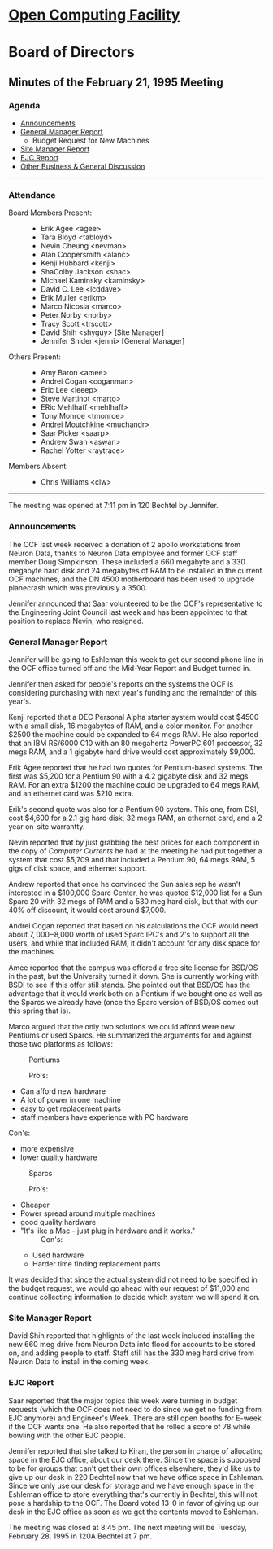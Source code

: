 <html><head>
<title>Minutes of the OCF Board of Directors Meeting of February 21, 1995</title>
</head><body>
<h1><A HREF="http://www.ocf.berkeley.edu/OCF/">Open Computing Facility</A></h1>
<h1>Board of Directors</h1>
<h2>Minutes of the February 21, 1995 Meeting</h2>

<h3>Agenda</h3>

<ul>
<li><A HREF="#Announcements">Announcements</A>
<li><A HREF="#General Manager Report">General Manager Report</A>
	<ul>
	<li>Budget Request for New Machines
	</ul>
<li><A HREF="#Site Manager Report">Site Manager Report</A>
<li><A HREF="#EJC Report">EJC Report</A>
<li><A HREF="#General Discussion">Other Business & General Discussion</A>
</ul>

<hr>

<h3>Attendance</h3>
<dl>
<dt>Board Members Present:
<dd><ul>
	<li>Erik Agee &lt;agee&gt;
	<li>Tara Bloyd &lt;tabloyd&gt;
	<li>Nevin Cheung &lt;nevman&gt;
	<li>Alan Coopersmith &lt;alanc&gt;
	<li>Kenji Hubbard &lt;kenji&gt;
	<li>ShaColby Jackson &lt;shac&gt;
	<li>Michael Kaminsky &lt;kaminsky&gt;
	<li>David C. Lee &lt;lcddave&gt;
	<li>Erik Muller &lt;erikm&gt;
	<li>Marco Nicosia &lt;marco&gt;
	<li>Peter Norby &lt;norby&gt;
	<li>Tracy Scott &lt;trscott&gt;
	<li>David Shih &lt;shyguy&gt; [Site Manager]
	<li>Jennifer Snider &lt;jenni&gt; [General Manager]
</ul>
<dt>Others Present:
<dd><ul>
	<li>Amy Baron &lt;amee&gt;
	<li>Andrei Cogan &lt;coganman&gt;
	<li>Eric Lee &lt;leeep&gt;
	<li>Steve Martinot &lt;marto&gt;
	<li>ERic Mehlhaff &lt;mehlhaff&gt;
	<li>Tony Monroe &lt;tmonroe&gt;
	<li>Andrei Moutchkine &lt;muchandr&gt;
	<li>Saar Picker &lt;saarp&gt;
	<li>Andrew Swan &lt;aswan&gt;
	<li>Rachel Yotter &lt;raytrace&gt;
</ul>
<dt>Members Absent:
<dd><ul>
	<li>Chris Williams &lt;clw&gt;
</ul>
</dl>
<hr>

The meeting was opened at 7:11 pm in 120 Bechtel by Jennifer.

<h3><A NAME="Announcements">Announcements</A></h3>

The OCF last week received a donation of 2 apollo workstations from Neuron
Data, thanks to Neuron Data employee and former OCF staff member Doug
Simpkinson.  These included a 660 megabyte and a 330 megabyte hard disk and
24 megabytes of RAM to be installed in the current OCF machines, and the DN
4500 motherboard has been used to upgrade planecrash which was previously a
3500.

<p>

Jennifer announced that Saar volunteered to be the OCF's representative to
the Engineering Joint Council last week and has been appointed to that
position to replace Nevin, who resigned.

<p>

<h3><A NAME="#General Manager Report">General Manager Report</A></h3>

Jennifer will be going to Eshleman this week to get our second phone line in
the OCF office turned off and the Mid-Year Report and Budget turned in.

<p>

Jennifer then asked for people's reports on the systems the OCF is
considering purchasing with next year's funding and the remainder of this
year's.

<p>

Kenji reported that a DEC Personal Alpha starter system would cost $4500
with a small disk, 16 megabytes of RAM, and a color monitor.  For another
$2500 the machine could be expanded to 64 megs RAM.  He also reported that
an IBM RS/6000 C10 with an 80 megahertz PowerPC 601 processor, 32 megs RAM,
and a 1 gigabyte hard drive would cost approximately $9,000.

<p>

Erik Agee reported that he had two quotes for Pentium-based systems.  The
first was $5,200 for a Pentium 90 with a 4.2 gigabyte disk and 32 megs RAM.
For an extra $1200 the machine could be upgraded to 64 megs RAM, and an
ethernet card was $210 extra.

<p>

Erik's second quote was also for a Pentium 90 system.  This one, from DSI,
cost $4,600 for a 2.1 gig hard disk, 32 megs RAM, an ethernet card, and a 2
year on-site warrantty.

<p>

Nevin reported that by just grabbing the best prices for each component in
the copy of <i>Computer Currents</i> he had at the meeting he had put
together a system that cost $5,709 and that included a Pentium 90, 64 megs
RAM, 5 gigs of disk space, and ethernet support.

<p>

Andrew reported that once he convinced the Sun sales rep he wasn't
interested in a $100,000 Sparc Center, he was quoted $12,000 list for a Sun
Sparc 20 with 32 megs of RAM and a 530 meg hard disk, but that with our 40%
off discount, it would cost around $7,000.

<p>

Andrei Cogan reported that based on his calculations the OCF would need
about $7,000-$8,000 worth of used Sparc IPC's and 2's to support all the
users, and while that included RAM, it didn't account for any disk space for
the machines.

<p>

Amee reported that the campus was offered a free site license for BSD/OS in
the past, but the University turned it down.  She is currently working with
BSDI to see if this offer still stands.  She pointed out that BSD/OS has the
advantage that it would work both on a Pentium if we bought one as well as
the Sparcs we already have (once the Sparc version of BSD/OS comes out this
spring that is).

<p>

Marco argued that the only two solutions we could afford were new Pentiums
or used Sparcs.  He summarized the arguments for and against those two
platforms as follows:

<dl>
<dd>Pentiums
<dt><dl>
	<dd>Pro's:
	<dt><ul>
		<li>Can afford new hardware
		<li> A lot of power in one machine
		<li> easy to get replacement parts
		<li> staff members have experience with PC hardware
	</ul
	<dd>Con's:
	<dt><ul>
		<li>more expensive
		<li>lower quality hardware
	</ul>
	</dl>
<dd>Sparcs
<dt><dl>
	<dd>Pro's:
		<dt><ul>
		<li>Cheaper
		<li>Power spread around multiple machines
		<li> good quality hardware
		<li> "It's like a Mac - just plug in hardware and it works."
	</u>
	<dd>Con's:
	<dt><ul>
		<li>Used hardware
		<li>Harder time finding replacement parts
	</ul>
	</dl>
</dl>

<p>

It was decided that since the actual system did not need to be specified in
the budget request, we would go ahead with our request of $11,000 and
continue collecting information to decide which system we will spend it on.


<h3><A NAME="#Site Manager Report">Site Manager Report</A></h3>

David Shih reported that highlights of the last week included installing the
new 660 meg drive from Neuron Data into flood for accounts to be stored on,
and adding people to staff.  Staff still has the 330 meg hard drive from
Neuron Data to install in the coming week.

<h3><A Name="#EJC Report">EJC Report</A></h3>

Saar reported that the major topics this week were turning in budget
requests (which the OCF does not need to do since we get no funding from EJC
anymore) and Engineer's Week.  There are still open booths for E-week if the
OCF wants one.  He also reported that he rolled a score of 78 while bowling
with the other EJC people.

<p>

Jennifer reported that she talked to Kiran, the person in charge of
allocating space in the EJC office, about our desk there.  Since the space
is supposed to be for groups that can't get their own offices elsewhere,
they'd like us to give up our desk in 220 Bechtel now that we have office
space in Eshleman.  Since we only use our desk for storage and we have
enough space in the Eshleman office to store everything that's currently in
Bechtel, this will not pose a hardship to the OCF.  The Board voted 13-0 in
favor of giving up our desk in the EJC office as soon as we get the contents
moved to Eshleman.

<p>

The meeting was closed at 8:45 pm.  The next meeting will be Tuesday,
February 28, 1995 in 120A Bechtel at 7 pm.

</body></html>
